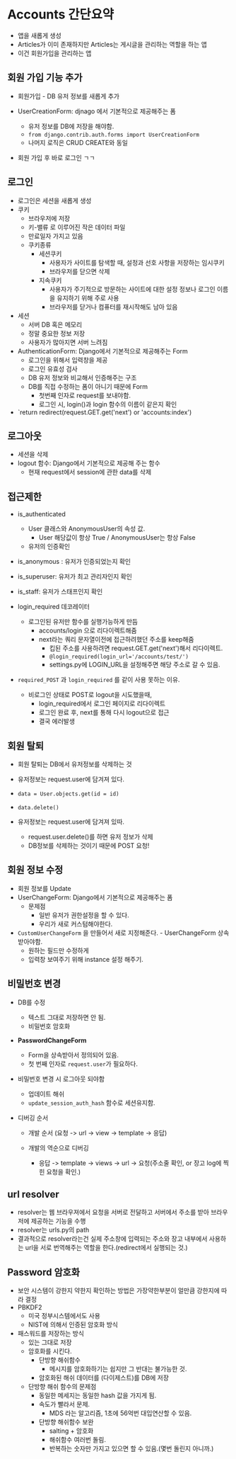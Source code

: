 # Accounts 간단요약

* 앱을 새롭게 생성
* Articles가 이미 존재하지만 Articles는 게시글을 관리하는 역할을 하는 앱
* 이건 회원가입을 관리하는 앱



## 회원 가입 기능 추가

* 회원가입 - DB 유저 정보를 새롭게 추가
* UserCreationForm: djnago 에서 기본적으로 제공해주는 폼
  * 유저 정보를 DB에 저장을 해야함.
  * `from django.contrib.auth.forms import UserCreationForm`
  * 나머지 로직은 CRUD CREATE와 동일

* 회원 가입 후 바로 로그인 ㄱㄱ



## 로그인

* 로그인은 세션을 새롭게 생성
* 쿠키
  * 브라우저에 저장
  * 키-밸류 로 이루어진 작은 데이터 파일
  * 만료일자 가지고 있음
  * 쿠키종류
    * 세션쿠키
      * 사용자가 사이트를 탐색할 때, 설정과 선호 사항을 저장하는 임시쿠키
      * 브라우저를 닫으면 삭제
    * 지속쿠키
      * 사용자가 주기적으로 방문하는 사이트에 대한 설정 정보나 로그인 이름을 유지하기 위해 주로 사용
      * 브라우저를 닫거나 컴퓨터를 재시작해도 남아 있음
* 세션
  * 서버 DB 혹은 메모리
  * 정말 중요한 정보 저장
  * 사용자가 많아지면 서버 느려짐
* AuthenticationForm: Django에서 기본적으로 제공해주는 Form
  * 로그인을 위해서 입력창을 제공
  * 로그인 유효성 검사
  * DB 유저 정보와 비교해서 인증해주는 구조
  * DB를 직접 수정하는 폼이 아니기 때문에 Form
    * 첫번째 인자로 request를 보내야함.
    * 로그인 시, login()과 login 함수의 이름이 같은지 확인
* `return redirect(request.GET.get('next') or 'accounts:index')



## 로그아웃

* 세션을 삭제
* logout 함수: Django에서 기본적으로 제공해 주는 함수
  * 현재 request에서 session에 관한 data를 삭제





## 접근제한

* is_authenticated
  * User 클래스와 AnonymousUser의 속성 값.
    * User 해당값이 항상 True / AnonymousUser는 항상 False
  * 유저의 인증확인
* is_anonymous : 유저가 인증되었는지 확인
* is_superuser: 유저가 최고 관리자인지 확인
* is_staff: 유저가 스태프인지 확인



* login_required 데코레이터
  * 로그인된 유저만 함수를 실행가능하게 만듬
    * accounts/login 으로 리다이렉트해줌
    * next라는 쿼리 문자열이전에 접근하려했던 주소를 keep해줌
      * 킵된 주소를 사용하려면 request.GET.get('next')해서 리다이렉트.
      * `@login_required(login_url='/accounts/test/')`
      * settings.py에 LOGIN_URL을 설정해주면 해당 주소로 갈 수 있음.

* `required_POST` 과 `login_required` 를 같이 사용 못하는 이유.
  * 비로그인 상태로 POST로 logout을 시도했을때,
    * login_required에서 로그인 페이지로 리다이렉트
    * 로그인 완료 후, next를 통해 다시 logout으로 접근
    * 결국 에러발생



## 회원 탈퇴

* 회원 탈퇴는 DB에서 유저정보를 삭제하는 것
* 유저정보는 request.user에 담겨져 있다.
* `data = User.objects.get(id = id)`
* `data.delete()`

* 유저정보는 request.user에 담겨져 있따.
  * request.user.delete()를 하면 유저 정보가 삭제
  * DB정보를 삭제하는 것이기 때문에 POST 요청!



## 회원 정보 수정

* 회원 정보를 Update
* UserChangeForm: Django에서 기본적으로 제공해주는 폼
  * 문제점
    * 일반 유저가 권한설정을 할 수 있다.
    * 우리가 새로 커스텀해야한다.
* `CustomUserChangeForm` 을 만들어서 새로 지정해준다. - UserChangeForm 상속받아야함.
  * 원하는 필드만 수정하게
  * 입력창 보여주기 위해 instance 설정 해주기.



## 비밀번호 변경

* DB를 수정
  * 텍스트 그대로 저장하면 안 됨.
  * 비밀번호 암호화
* **PasswordChangeForm**
  * Form을 상속받아서 정의되어 있음.
  * 첫 번째 인자로 `request.user`가 필요하다.
* 비밀번호 변경 시 로그아웃 되야함
  * 업데이트 해쉬
  * `update_session_auth_hash` 함수로 세션유지함.



* 디버깅 순서
  * 개발 순서 (요청 -> url -> view -> template -> 응답)

  * 개발의 역순으로 디버깅
    * 응답 -> template -> views -> url -> 요청(주소줄 확인, or 장고 log에 찍힌 요청을 확인.)





## url resolver

* resolver는 웹 브라우져에서 요청을 서버로 전달하고 서버에서 주소를 받아 브라우저에 제공하는 기능을 수행
* resolver는 urls.py의 path
* 결과적으로 resolver라는건 실제 주소창에 입력되는 주소와 장고 내부에서 사용하는 url을 서로 번역해주는 역할을 한다.(redirect에서 실행되는 것.)



## Password 암호화

* 보안 시스템이 강한지 약한지 확인하는 방법은 가장약한부분이 얼만큼 강한지에 따라 결정
* PBKDF2
  * 미국 정부시스템에서도 사용
  * NIST에 의해서 인증된 암호화 방식
* 패스워드를 저장하는 방식
  * 있는 그대로 저장
  * 암호화를 시킨다.
    * 단방향 해쉬함수
      * 메시지를 암호화하기는 쉽지만 그 반대는 불가능한 것.
    * 암호화된 해쉬 데이터를 (다이제스트)를 DB에 저장
  * 단방향 해쉬 함수의 문제점
    * 동일한 메세지는 동일한 hash 값을 가지게 됨.
    * 속도가 빨라서 문제.
      * MDS 라는 알고리즘, 1초에 56억번 대입연산할 수 있음.
    * 단방향 해쉬함수 보완
      * salting + 암호화
      * 해쉬함수 여러번 돌림.
      * 반복하는 숫자만 가지고 있으면 할 수 있음.(몇번 돌린지 아니까.)



